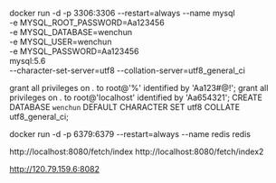 docker run -d  -p 3306:3306 --restart=always --name mysql \
-e MYSQL_ROOT_PASSWORD=Aa123456 \
-e MYSQL_DATABASE=wenchun \
-e MYSQL_USER=wenchun \
-e MYSQL_PASSWORD=Aa123456 \
mysql:5.6 \
--character-set-server=utf8 --collation-server=utf8_general_ci

grant all privileges on *.* to root@'%' identified by 'Aa123#@!';
grant all privileges on *.* to root@'localhost' identified by 'Aa654321';
CREATE DATABASE `wenchun` DEFAULT CHARACTER SET utf8 COLLATE utf8_general_ci; 

docker run -d -p 6379:6379 --restart=always --name redis redis

http://localhost:8080/fetch/index
http://localhost:8080/fetch/index2

http://120.79.159.6:8082